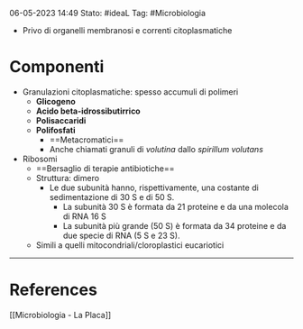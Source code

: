 06-05-2023 14:49
Stato: #ideaL
Tag: #Microbiologia 

- Privo di organelli membranosi e correnti citoplasmatiche

# Componenti
- Granulazioni citoplasmatiche: spesso accumuli di polimeri
	- **Glicogeno**
	- **Acido beta-idrossibutirrico**
	- **Polisaccaridi**
	- **Polifosfati**
		- ==Metacromatici==
		- Anche chiamati granuli di *volutina* dallo *spirillum volutans*
- Ribosomi
	- ==Bersaglio di terapie antibiotiche==
	- Struttura: dimero
		- Le due subunità hanno, rispettivamente, una costante di sedimentazione di  30 S e di 50 S.
			-  La subunità 30 S è formata da 21 proteine e da una molecola di RNA 16 S
			- La subunità più grande (50 S) è formata da 34 proteine e da due specie di RNA (5 S e 23 S).
	- Simili a quelli mitocondriali/cloroplastici eucariotici

---
# References
[[Microbiologia - La Placa]]